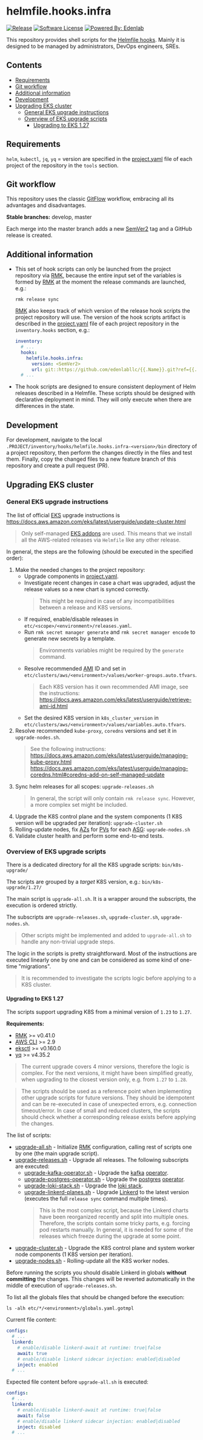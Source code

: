 # helmfile.hooks.infra

[![Release](https://img.shields.io/github/v/release/edenlabllc/helmfile.hooks.infra.svg?style=for-the-badge)](https://github.com/edenlabllc/helmfile.hooks.infra/releases/latest)
[![Software License](https://img.shields.io/github/license/edenlabllc/helmfile.hooks.infra.svg?style=for-the-badge)](LICENSE)
[![Powered By: Edenlab](https://img.shields.io/badge/powered%20by-edenlab-8A2BE2.svg?style=for-the-badge)](https://edenlab.io)

This repository provides shell scripts for the [Helmfile hooks](https://helmfile.readthedocs.io/en/latest/#hooks). 
Mainly it is designed to be managed by administrators, DevOps engineers, SREs.

## Contents

* [Requirements](#requirements)
* [Git workflow](#git-workflow)
* [Additional information](#additional-information)
* [Development](#development)
* [Upgrading EKS cluster](#upgrading-eks-cluster)
  * [General EKS upgrade instructions](#general-eks-upgrade-instructions)
  * [Overview of EKS upgrade scripts](#overview-of-eks-upgrade-scripts)
    * [Upgrading to EKS 1.27](#upgrading-to-eks-127)

## Requirements

`helm`, `kubectl`, `jq`, `yq` = version are specified in the [project.yaml](https://github.com/edenlabllc/rmk/blob/develop/docs/configuration/project-management/preparation-of-project-repository.md#projectyaml) file
of each project of the repository in the `tools` section.

## Git workflow

This repository uses the classic [GitFlow](https://www.atlassian.com/git/tutorials/comparing-workflows/gitflow-workflow) workflow,
embracing all its advantages and disadvantages.

**Stable branches:** develop, master

Each merge into the master branch adds a new [SemVer2](https://semver.org/) tag and a GitHub release is created.

## Additional information

* This set of hook scripts can only be launched from the project repository via [RMK](https://github.com/edenlabllc/rmk), 
  because the entire input set of the variables is formed by [RMK](https://github.com/edenlabllc/rmk) at the moment the release commands are launched, e.g.:
  
  ```shell
  rmk release sync
  ```
  
  [RMK](https://github.com/edenlabllc/rmk) also keeps track of which version of the release hook scripts the project repository will use. 
  The version of the hook scripts artifact is described in the [project.yaml](https://github.com/edenlabllc/rmk/blob/develop/docs/configuration/project-management/preparation-of-project-repository.md#projectyaml) file 
  of each project repository in the `inventory.hooks` section, e.g.:

   ```yaml
   inventory:
     # ...
     hooks:
       helmfile.hooks.infra:
         version: <SemVer2>
         url: git::https://github.com/edenlabllc/{{.Name}}.git?ref={{.Version}}
     # ...
   ```
* The hook scripts are designed to ensure consistent deployment of Helm releases described in a Helmfile. 
  These scripts should be designed with declarative deployment in mind. 
  They will only execute when there are differences in the state.

## Development

For development, navigate to the local `.PROJECT/inventory/hooks/helmfile.hooks.infra-<version>/bin` directory of a project repository, 
then perform the changes directly in the files and test them. Finally, copy the changed files to a new feature branch 
of this repository and create a pull request (PR).

## Upgrading EKS cluster

### General EKS upgrade instructions

The list of official [EKS](https://aws.amazon.com/eks/) upgrade instructions is
https://docs.aws.amazon.com/eks/latest/userguide/update-cluster.html

> Only self-managed [EKS addons](https://docs.aws.amazon.com/eks/latest/userguide/eks-add-ons.html) are used. This means that we install all the AWS-related releases via `Helmfile` like any other release.

In general, the steps are the following (should be executed in the specified order):

1. Make the needed changes to the project repository:
   - Upgrade components in [project.yaml](https://github.com/edenlabllc/rmk/blob/develop/docs/configuration/project-management/preparation-of-project-repository.md#projectyaml).
   - Investigate recent changes in case a chart was upgraded, adjust the release values so a new chart is synced correctly.
     > This might be required in case of any incompatibilities between a release and K8S versions.
   - If required, enable/disable releases in `etc/<scope>/<environment>/releases.yaml`.
   - Run `rmk secret manager generate` and `rmk secret manager encode` to generate new secrets by a template.
     > Environments variables might be required by the `generate` command.
   - Resolve recommended [AMI](https://docs.aws.amazon.com/AWSEC2/latest/UserGuide/AMIs.html) ID and set in `etc/clusters/aws/<environment>/values/worker-groups.auto.tfvars`.
     > Each K8S version has it own recommended AMI image, see the instructions: https://docs.aws.amazon.com/eks/latest/userguide/retrieve-ami-id.html
   - Set the desired K8S version in `k8s_cluster_version` in `etc/clusters/aws/<environment>/values/variables.auto.tfvars`.
2. Resolve recommended `kube-proxy`, `coredns` versions and set it in `upgrade-nodes.sh`.
   > See the following instructions: \
   > https://docs.aws.amazon.com/eks/latest/userguide/managing-kube-proxy.html \
   > https://docs.aws.amazon.com/eks/latest/userguide/managing-coredns.html#coredns-add-on-self-managed-update
3. Sync helm releases for all scopes: `upgrade-releases.sh`
   > In general, the script will only contain `rmk release sync`. However, a more complex set might be included.
4. Upgrade the K8S control plane and the system components (1 K8S version will be upgraded per iteration): `upgrade-cluster.sh`
5. Rolling-update nodes, fix [AZs](https://docs.aws.amazon.com/AWSEC2/latest/UserGuide/using-regions-availability-zones.html) for [PVs](https://kubernetes.io/docs/concepts/storage/persistent-volumes/) for each [ASG](https://docs.aws.amazon.com/autoscaling/ec2/userguide/auto-scaling-groups.html): `upgrade-nodes.sh`
6. Validate cluster health and perform some end-to-end tests.

### Overview of EKS upgrade scripts

There is a dedicated directory for all the K8S upgrade scripts: `bin/k8s-upgrade/`

The scripts are grouped by a _target_ K8S version, e.g.: `bin/k8s-upgrade/1.27/`

The main script is `upgrade-all.sh`. It is a wrapper around the subscripts, the execution is ordered strictly.

The subscripts are `upgrade-releases.sh`, `upgrade-cluster.sh`, `upgrade-nodes.sh`.

> Other scripts might be implemented and added to `upgrade-all.sh` to handle any non-trivial upgrade steps.

The logic in the scripts is pretty straightforward. Most of the instructions are executed linearly one by one
and can be considered as some kind of one-time "migrations". 

> It is recommended to investigate the scripts logic before applying to a K8S cluster.

#### Upgrading to EKS 1.27

The scripts support upgrading K8S from a minimal version of `1.23` to `1.27`.

**Requirements:**

* [RMK](https://github.com/edenlabllc/rmk) >= v0.41.0
* [AWS CLI](https://aws.amazon.com/cli/) >= 2.9
* [eksctl](https://eksctl.io/) >= v0.160.0
* [yq](https://mikefarah.gitbook.io/yq) >= v4.35.2

> The current upgrade covers 4 minor versions, therefore the logic is complex. For the next versions, 
> it might have been simplified greatly, when upgrading to the closest version only, e.g. from `1.27` to `1.28`.

> The scripts should be used as a reference point when implementing other upgrade scripts for future versions.
> They should be idempotent and can be re-executed in case of unexpected errors, e.g. connection timeout/error.
> In case of small and reduced clusters, the scripts should check whether a corresponding release exists before applying the changes.

The list of scripts:
- [upgrade-all.sh](bin/k8s-upgrade/1.27/upgrade-all.sh) - Initialize [RMK](https://github.com/edenlabllc/rmk) configuration, calling rest of scripts one by one (the main upgrade script).
- [upgrade-releases.sh](bin/k8s-upgrade/1.27/upgrade-releases.sh) - Upgrade all releases. The following subscripts are executed:
  - [upgrade-kafka-operator.sh](bin/k8s-upgrade/1.27/upgrade-kafka-operator.sh) - Upgrade the [kafka](https://kafka.apache.org/) [operator](https://strimzi.io/).
  - [upgrade-postgres-operator.sh](bin/k8s-upgrade/1.27/upgrade-postgres-operator.sh) - Upgrade the [postgres](https://www.postgresql.org/) [operator](https://postgres-operator.readthedocs.io/en/latest/).
  - [upgrade-loki-stack.sh](bin/k8s-upgrade/1.27/upgrade-loki-stack.sh) - Upgrade the [loki stack](https://github.com/grafana/helm-charts/tree/main/charts/loki-stack).
  - [upgrade-linkerd-planes.sh](bin/k8s-upgrade/1.27/upgrade-linkerd-planes.sh) - Upgrade [Linkerd](https://linkerd.io/) to the latest version (executes the full `release sync` command multiple times).
    > This is the most complex script, because the Linkerd charts have been reorganized recently and split into multiple ones. 
    > Therefore, the scripts contain some tricky parts, e.g. forcing pod restarts manually. In general, it is needed for some of the releases which freeze during the upgrade at some point.
- [upgrade-cluster.sh](bin/k8s-upgrade/1.27/upgrade-cluster.sh) - Upgrade the K8S control plane and system worker node components (1 K8S version per iteration).
- [upgrade-nodes.sh](bin/k8s-upgrade/1.27/upgrade-nodes.sh) - Rolling-update all the K8S worker nodes.

Before running the scripts you should disable Linkerd in globals **without committing** the changes.
This changes will be reverted automatically in the middle of execution of `upgrade-releases.sh`.

To list all the globals files that should be changed before the execution:

```shell
ls -alh etc/*/<environment>/globals.yaml.gotmpl
```

Current file content:

```yaml
configs:
  # ...
  linkerd:
    # enable/disable linkerd-await at runtime: true|false
    await: true
    # enable/disable linkerd sidecar injection: enabled|disabled
    inject: enabled
  # ...
```

Expected file content before `upgrade-all.sh` is executed:

```yaml
configs:
  # ...
  linkerd:
    # enable/disable linkerd-await at runtime: true|false
    await: false
    # enable/disable linkerd sidecar injection: enabled|disabled
    inject: disabled
  # ...
```
